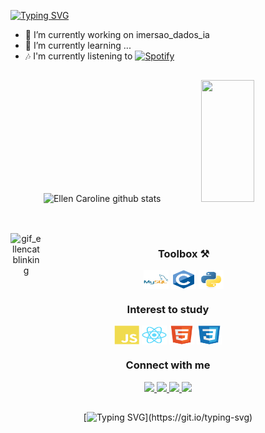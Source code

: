 [![Typing SVG](https://readme-typing-svg.herokuapp.com/?color=FFFAF0&size=24&center=true&vCenter=true&width=1000&lines=Hi+there!+My+name+is+Ellen+Caroline+/ᐠ+•+˕+•マ♡;Front-end+developer+and+UX/UI+lover;Always+learning+new+things)](https://git.io/typing-svg)

 - 🔭 I’m currently working on imersao_dados_ia
 - 🌱 I’m currently learning ...
 - 🎶 I'm currently listening to
 [![Spotify](https://spotify-novatorem-bino8zq4v-ellen-caroline.vercel.app/api/spotify)](https://open.spotify.com/user/ypcfcxkfi34sg6z748p78hqb6)

##

<div align="center">  
  <img width="49%" height="195px" src="https://github-readme-stats.vercel.app/api?username=ellen-caroline&show_icons=true&count_private=true&hide_border=true&title_color=71a997&icon_color=b4626e&text_color=c9d1d9&bg_color=0d1117&rank_icon=github" alt="Ellen Caroline github stats" /> 
  <img width="41%" height="195px" src="https://github-readme-stats.vercel.app/api/top-langs/?username=ellen-caroline&layout=compact&hide_border=true&title_color=71a997&text_color=71a997&bg_color=0d1117" />
</div>

##

<div  align="center"> 
  <div style="display: inline_block"><br>
    <img align="left" width="50" alt="gif_ellencatblinking" src="ellencatblinkingpixel2.gif">
    <h3 align="center"> Toolbox ⚒️ </h3>
    <img align="center" height="30" width="40" alt="mysql-icon" src="https://raw.githubusercontent.com/devicons/devicon/master/icons/mysql/mysql-original-wordmark.svg">
    <img align="center" height="30" width="40" alt="c-icon" src="https://raw.githubusercontent.com/devicons/devicon/master/icons/c/c-original.svg">
    <img align="center" height="30" width="40" alt="phyton-icon" src="https://raw.githubusercontent.com/devicons/devicon/master/icons/python/python-original.svg">
  </div>

  <div> 
    <h3 align="center"> Interest to study </h3>
    <img align="center" height="30" width="40" alt="js-icon"  src="https://raw.githubusercontent.com/devicons/devicon/master/icons/javascript/javascript-plain.svg">
    <img align="center" height="30" width="40" alt="react-icon" src="https://raw.githubusercontent.com/devicons/devicon/master/icons/react/react-original.svg">
    <img align="center" height="30" width="40" alt="html-icon" src="https://raw.githubusercontent.com/devicons/devicon/master/icons/html5/html5-original.svg">
    <img align="center" height="30" width="40" alt="css-icon" src="https://raw.githubusercontent.com/devicons/devicon/master/icons/css3/css3-original.svg">
   </div>

<div  align="center"> 
 <div>
  <h3 aligh="left"> Connect with me </h3>
   <a href="https://www.notion.so/Portf-lio-e83be7d616314e0b96a860c3b77c70d2" target="_blank"> <img src="https://img.shields.io/badge/Notion-000000?style=for-the-badge&logo=notion&logoColor=white" target="_blank"> </a>
   <a href="https://www.figma.com/@ellencaroline" target="_blank"> <img src="https://img.shields.io/badge/Figma-F24E1E?style=for-the-badge&logo=figma&logoColor=white" target="_blank"> </a>
   <a href="https://br.pinterest.com/ellencaroline0107/" target="_blank"> <img src="https://img.shields.io/badge/Pinterest-%23E60023.svg?&style=for-the-badge&logo=Pinterest&logoColor=white" target="_blank"> </a>
   <a href="https://www.linkedin.com/in/ellen-caroline0107/" target="_blank"> <img src="https://img.shields.io/badge/-LinkedIn-%230077B5?style=for-the-badge&logo=linkedin&logoColor=white" target="_blank"> </a>
   <a target="_blank"> </a>
 </div>
</div>

##

[![Typing SVG](https://readme-typing-svg.herokuapp.com/?color=FFFAF0&size=15&center=true&vCenter=true&width=1000&lines=And+the+universe+said+everything+you+need+is+within+you;And+the+universe+said+you+are+stronger+than+you+know;And+the+universe+said+you+are+the+daylight;And+the+universe+said+you+are+the+night;And+the+universe+said+the+darkness+you+fight+is+within+you;And+the+universe+said+the+light+you+seek+is+within+you;And+the+universe+said+you+are+not+alone;And+the+universe+said+you+are+not+separate+from+every+other+thing;And+the+universe+said+you+are+the+universe+tasting+itself,;talking+to+itself,;reading+it's+own+code;+;End+Poem+-+Julian+Gough;+;)](https://git.io/typing-svg)
